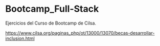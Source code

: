 # Bootcamp_Full-Stack
Ejercicios del Curso de Bootcamp de Cilsa.

https://www.cilsa.org/paginas_php/ot/13000/13070/becas-desarrollar-inclusion.html
